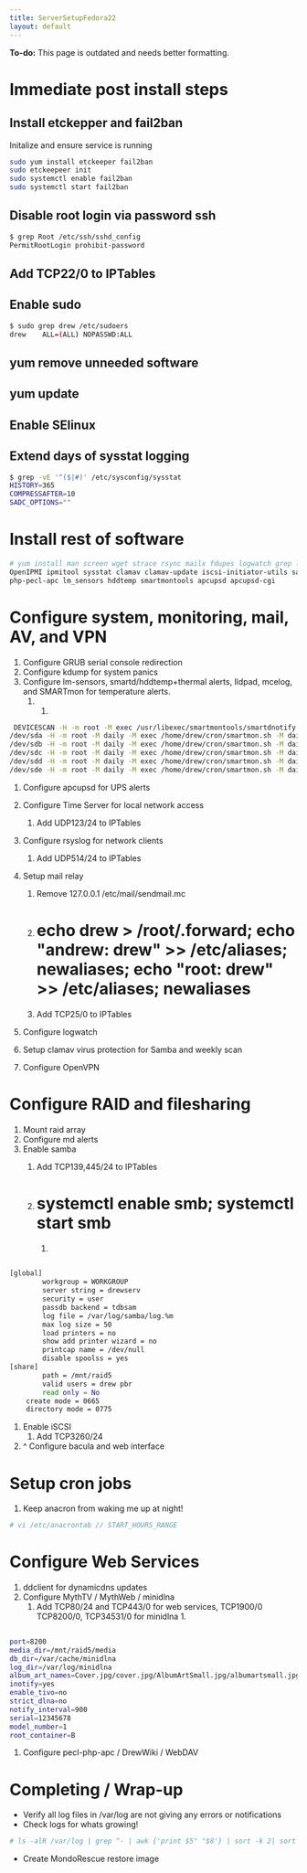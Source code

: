 ```yaml
---
title: ServerSetupFedora22
layout: default
---
```


**To-do:** This page is outdated and needs better formatting.

Immediate post install steps
============================

Install etckepper and fail2ban
------------------------------

Initalize and ensure service is running

``` bash
sudo yum install etckeeper fail2ban
sudo etckeepeer init
sudo systemctl enable fail2ban
sudo systemctl start fail2ban
```

Disable root login via password ssh
-----------------------------------

``` bash
$ grep Root /etc/ssh/sshd_config
PermitRootLogin prohibit-password
```

Add TCP22/0 to IPTables
-----------------------

Enable sudo
-----------

``` bash
$ sudo grep drew /etc/sudoers
drew    ALL=(ALL) NOPASSWD:ALL
```

yum remove unneeded software
----------------------------

yum update
----------

Enable SElinux
--------------

Extend days of sysstat logging
------------------------------

``` bash
$ grep -vE '^($|#)' /etc/sysconfig/sysstat
HISTORY=365
COMPRESSAFTER=10
SADC_OPTIONS=""
```

Install rest of software
========================

``` bash
# yum install man screen wget strace rsync mailx fdupes logwatch grep lsof screen binutils tar mcelog nfs-utils \
OpenIPMI ipmitool sysstat clamav clamav-update iscsi-initiator-utils samba openvpn lldpad ntp \
php-pecl-apc lm_sensors hddtemp smartmontools apcupsd apcupsd-cgi 
```

Configure system, monitoring, mail, AV, and VPN
===============================================

1.  Configure GRUB serial console redirection
2.  Configure kdump for system panics
3.  Configure lm-sensors, smartd/hddtemp+thermal alerts, lldpad, mcelog,
    and SMARTmon for temperature alerts.
    1.  1.  

``` bash
 DEVICESCAN -H -m root -M exec /usr/libexec/smartmontools/smartdnotify -n standby,10,q
/dev/sda -H -m root -M daily -M exec /home/drew/cron/smartmon.sh -M daily -f -l error -o on -S on -s (S/../.././02|L/../../6/03) -W 0,0,45 -d sat
/dev/sdb -H -m root -M daily -M exec /home/drew/cron/smartmon.sh -M daily -f -l error -o on -S on -s (S/../.././02|L/../../6/03) -W 0,0,45 -d sat
/dev/sdc -H -m root -M daily -M exec /home/drew/cron/smartmon.sh -M daily -f -l error -o on -S on -s (S/../.././02|L/../../6/03) -W 0,0,45 -d sat
/dev/sdd -H -m root -M daily -M exec /home/drew/cron/smartmon.sh -M daily -f -l error -o on -S on -s (S/../.././02|L/../../6/03) -W 0,0,45 -d sat
/dev/sde -H -m root -M daily -M exec /home/drew/cron/smartmon.sh -M daily -f -l error -o on -S on -s (S/../.././02|L/../../6/03) -W 0,0,47 -d sat
```

1.  Configure apcupsd for UPS alerts
2.  Configure Time Server for local network access
    1.  Add UDP123/24 to IPTables
3.  Configure rsyslog for network clients
    1.  Add UDP514/24 to IPTables
4.  Setup mail relay
    1.  Remove 127.0.0.1 /etc/mail/sendmail.mc
    2.  # echo drew > /root/.forward; echo "andrew: drew" >> /etc/aliases; newaliases; echo "root: drew" >> /etc/aliases; newaliases

    3.  Add TCP25/0 to IPTables

5.  Configure logwatch
6.  Setup clamav virus protection for Samba and weekly scan
7.  Configure OpenVPN

Configure RAID and filesharing
==============================

1.  Mount raid array
2.  Configure md alerts
3.  Enable samba
    1.  Add TCP139,445/24 to IPTables
    2.  # systemctl enable smb; systemctl start smb

        1.  

``` bash
 
[global]
        workgroup = WORKGROUP
        server string = drewserv
        security = user
        passdb backend = tdbsam
        log file = /var/log/samba/log.%m
        max log size = 50
        load printers = no
        show add printer wizard = no
        printcap name = /dev/null
        disable spoolss = yes
[share]
        path = /mnt/raid5
        valid users = drew pbr
        read only = No
    create mode = 0665
    directory mode = 0775
```

1.  Enable iSCSI
    1.  Add TCP3260/24
2.  ^ Configure bacula and web interface

Setup cron jobs
===============

1.  Keep anacron from waking me up at night!

``` bash
# vi /etc/anacrontab // START_HOURS_RANGE
```

Configure Web Services
======================

1.  ddclient for dynamicdns updates
2.  Configure MythTV / MythWeb / minidlna
    1.  Add TCP80/24 and TCP443/0 for web services, TCP1900/0 TCP8200/0,
        TCP34531/0 for minidlna
        1.  

``` bash
 
port=8200
media_dir=/mnt/raid5/media
db_dir=/var/cache/minidlna
log_dir=/var/log/minidlna
album_art_names=Cover.jpg/cover.jpg/AlbumArtSmall.jpg/albumartsmall.jpg/AlbumArt.jpg/albumart.jpg/Album.jpg/album.jpg/Folder.jpg/folder.jpg/Thumb.jpg/thumb.jpg
inotify=yes
enable_tivo=no
strict_dlna=no
notify_interval=900
serial=12345678
model_number=1
root_container=B
```

1.  Configure pecl-php-apc / DrewWiki / WebDAV

Completing / Wrap-up
====================

-   Verify all log files in /var/log are not giving any errors or
    notifications
-   Check logs for whats growing!

``` bash
# ls -alR /var/log | grep ^- | awk {'print $5" "$8'} | sort -k 2| sort -n
```

-   Create MondoRescue restore image

